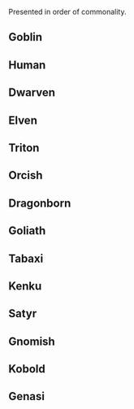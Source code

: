 Presented in order of commonality.

## Goblin
## Human
## Dwarven
## Elven
## Triton
## Orcish
## Dragonborn
## Goliath
## Tabaxi
## Kenku
## Satyr
## Gnomish
## Kobold
## Genasi